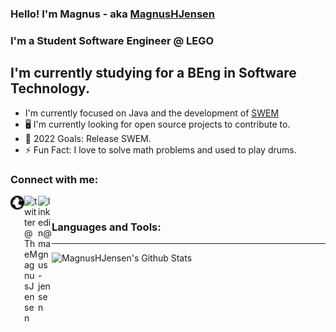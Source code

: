 ### Hello! I'm Magnus - aka [MagnusHJensen][website]
### I'm a Student Software Engineer @ LEGO

## I'm currently studying for a BEng in Software Technology.
- I'm currently focused on Java and the development of [SWEM]
- 🖥️ I'm currently looking for open source projects to contribute to.
- 🥅 2022 Goals: Release SWEM.
- ⚡ Fun Fact: I love to solve math problems and used to play drums.

### Connect with me:

[<img align="left" alt="magnusjensen.dk" width="22px" src="https://raw.githubusercontent.com/iconic/open-iconic/master/svg/globe.svg" />][website]
[<img align="left" alt="twitter@TheMagnusJensen" width="22px" src="https://cdn.jsdelivr.net/npm/simple-icons@v3/icons/twitter.svg" />][twitter]
[<img align="left" alt="linkedin@magnus-jensen" width="22px" src="https://cdn.jsdelivr.net/npm/simple-icons@v3/icons/linkedin.svg" />][linkedin]

<br />

### Languages and Tools:


---
<img align="left" alt="MagnusHJensen's Github Stats" src="https://github-readme-stats.vercel.app/api?username=MagnusHJensen&show_icons=true&hide_border=true&count_private=true">



[website]: https://magnusjensen.dk
[twitter]: https://twitter.com/TheMagnusJensen
[linkedin]: https://www.linkedin.com/in/magnus-jensen-a92588151/
[SWEM]: https://discord.gg/swem
